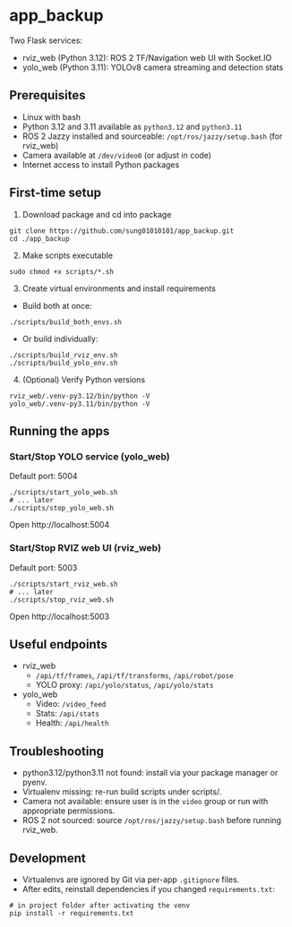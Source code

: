 # app_backup

Two Flask services:
- rviz_web (Python 3.12): ROS 2 TF/Navigation web UI with Socket.IO
- yolo_web (Python 3.11): YOLOv8 camera streaming and detection stats

## Prerequisites
- Linux with bash
- Python 3.12 and 3.11 available as `python3.12` and `python3.11`
- ROS 2 Jazzy installed and sourceable: `/opt/ros/jazzy/setup.bash` (for rviz_web)
- Camera available at `/dev/video0` (or adjust in code)
- Internet access to install Python packages

## First-time setup
1) Download package and cd into package
```
git clone https://github.com/sung01010101/app_backup.git
cd ./app_backup
```

2) Make scripts executable
```
sudo chmod +x scripts/*.sh
```

3) Create virtual environments and install requirements
- Build both at once:
```
./scripts/build_both_envs.sh
```
- Or build individually:
```
./scripts/build_rviz_env.sh
./scripts/build_yolo_env.sh
```

4) (Optional) Verify Python versions
```
rviz_web/.venv-py3.12/bin/python -V
yolo_web/.venv-py3.11/bin/python -V
```

## Running the apps

### Start/Stop YOLO service (yolo_web)
Default port: 5004
```
./scripts/start_yolo_web.sh
# ... later
./scripts/stop_yolo_web.sh
```
Open http://localhost:5004

### Start/Stop RVIZ web UI (rviz_web)
Default port: 5003
```
./scripts/start_rviz_web.sh
# ... later
./scripts/stop_rviz_web.sh
```
Open http://localhost:5003

## Useful endpoints
- rviz_web
  - `/api/tf/frames`, `/api/tf/transforms`, `/api/robot/pose`
  - YOLO proxy: `/api/yolo/status`, `/api/yolo/stats`
- yolo_web
  - Video: `/video_feed`
  - Stats: `/api/stats`
  - Health: `/api/health`

## Troubleshooting
- python3.12/python3.11 not found: install via your package manager or pyenv.
- Virtualenv missing: re-run build scripts under scripts/.
- Camera not available: ensure user is in the `video` group or run with appropriate permissions.
- ROS 2 not sourced: source `/opt/ros/jazzy/setup.bash` before running rviz_web.

## Development
- Virtualenvs are ignored by Git via per-app `.gitignore` files.
- After edits, reinstall dependencies if you changed `requirements.txt`:
```
# in project folder after activating the venv
pip install -r requirements.txt
```
